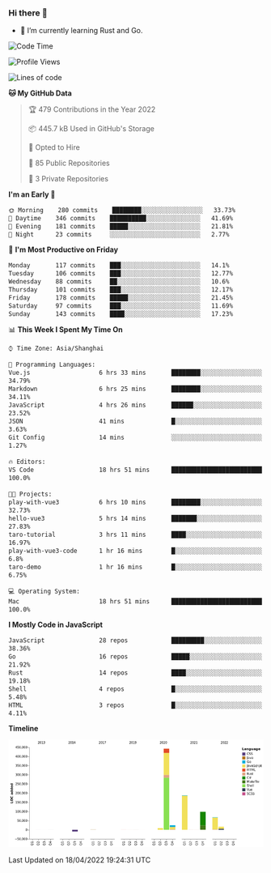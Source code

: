 ### Hi there 👋

- 🌱 I’m currently learning Rust and Go.

<!--START_SECTION:waka-->
![Code Time](http://img.shields.io/badge/Code%20Time-335%20hrs%2012%20mins-blue)

![Profile Views](http://img.shields.io/badge/Profile%20Views-6-blue)

![Lines of code](https://img.shields.io/badge/From%20Hello%20World%20I%27ve%20Written-843%20Thousand%20lines%20of%20code-blue)

**🐱 My GitHub Data** 

> 🏆 479 Contributions in the Year 2022
 > 
> 📦 445.7 kB Used in GitHub's Storage 
 > 
> 💼 Opted to Hire
 > 
> 📜 85 Public Repositories 
 > 
> 🔑 3 Private Repositories  
 > 
**I'm an Early 🐤** 

```text
🌞 Morning    280 commits    ████████░░░░░░░░░░░░░░░░░   33.73% 
🌆 Daytime    346 commits    ██████████░░░░░░░░░░░░░░░   41.69% 
🌃 Evening    181 commits    █████░░░░░░░░░░░░░░░░░░░░   21.81% 
🌙 Night      23 commits     ░░░░░░░░░░░░░░░░░░░░░░░░░   2.77%

```
📅 **I'm Most Productive on Friday** 

```text
Monday       117 commits    ███░░░░░░░░░░░░░░░░░░░░░░   14.1% 
Tuesday      106 commits    ███░░░░░░░░░░░░░░░░░░░░░░   12.77% 
Wednesday    88 commits     ██░░░░░░░░░░░░░░░░░░░░░░░   10.6% 
Thursday     101 commits    ███░░░░░░░░░░░░░░░░░░░░░░   12.17% 
Friday       178 commits    █████░░░░░░░░░░░░░░░░░░░░   21.45% 
Saturday     97 commits     ███░░░░░░░░░░░░░░░░░░░░░░   11.69% 
Sunday       143 commits    ████░░░░░░░░░░░░░░░░░░░░░   17.23%

```


📊 **This Week I Spent My Time On** 

```text
⌚︎ Time Zone: Asia/Shanghai

💬 Programming Languages: 
Vue.js                   6 hrs 33 mins       ████████░░░░░░░░░░░░░░░░░   34.79% 
Markdown                 6 hrs 25 mins       ████████░░░░░░░░░░░░░░░░░   34.11% 
JavaScript               4 hrs 26 mins       ██████░░░░░░░░░░░░░░░░░░░   23.52% 
JSON                     41 mins             █░░░░░░░░░░░░░░░░░░░░░░░░   3.63% 
Git Config               14 mins             ░░░░░░░░░░░░░░░░░░░░░░░░░   1.27%

🔥 Editors: 
VS Code                  18 hrs 51 mins      █████████████████████████   100.0%

🐱‍💻 Projects: 
play-with-vue3           6 hrs 10 mins       ████████░░░░░░░░░░░░░░░░░   32.73% 
hello-vue3               5 hrs 14 mins       ███████░░░░░░░░░░░░░░░░░░   27.83% 
taro-tutorial            3 hrs 11 mins       ████░░░░░░░░░░░░░░░░░░░░░   16.97% 
play-with-vue3-code      1 hr 16 mins        █░░░░░░░░░░░░░░░░░░░░░░░░   6.8% 
taro-demo                1 hr 16 mins        █░░░░░░░░░░░░░░░░░░░░░░░░   6.75%

💻 Operating System: 
Mac                      18 hrs 51 mins      █████████████████████████   100.0%

```

**I Mostly Code in JavaScript** 

```text
JavaScript               28 repos            █████████░░░░░░░░░░░░░░░░   38.36% 
Go                       16 repos            █████░░░░░░░░░░░░░░░░░░░░   21.92% 
Rust                     14 repos            ████░░░░░░░░░░░░░░░░░░░░░   19.18% 
Shell                    4 repos             █░░░░░░░░░░░░░░░░░░░░░░░░   5.48% 
HTML                     3 repos             █░░░░░░░░░░░░░░░░░░░░░░░░   4.11%

```


**Timeline**

![Chart not found](https://raw.githubusercontent.com/elton/elton/main/charts/bar_graph.png) 


 Last Updated on 18/04/2022 19:24:31 UTC
<!--END_SECTION:waka-->

<!--
**elton/elton** is a ✨ _special_ ✨ repository because its `README.md` (this file) appears on your GitHub profile.

Here are some ideas to get you started:

- 🔭 I’m currently working on ...
- 🌱 I’m currently learning ...
- 👯 I’m looking to collaborate on ...
- 🤔 I’m looking for help with ...
- 💬 Ask me about ...
- 📫 How to reach me: ...
- 😄 Pronouns: ...
- ⚡ Fun fact: ...
-->
